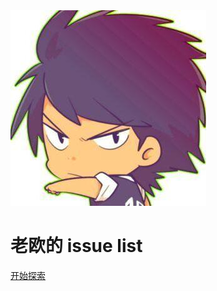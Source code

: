 <div class="head" style="transform: translateY(0px); opacity: 1;">
    <img src="/assets/logo.jpg">
</div>

<h1>老欧的 issue list</h1>


[开始探索](/?id=issueList)
